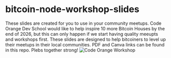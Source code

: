 # bitcoin-node-workshop-slides
These slides are created for you to use in your community meetups. Code Orange Dev School would like to help inspire 10 more Bitcoin Houses by the end of 2026, but this can only happen if we start having quality meeupts and workshops first. These slides are designed to help bitcoiners to level up their meetups in their local communities. PDF and Canva links can be found in this repo. Plebs together strong!
![Code Orange Workshop](https://codeorange.dev/wp-content/uploads/2025/04/IMG_0035.jpeg)
